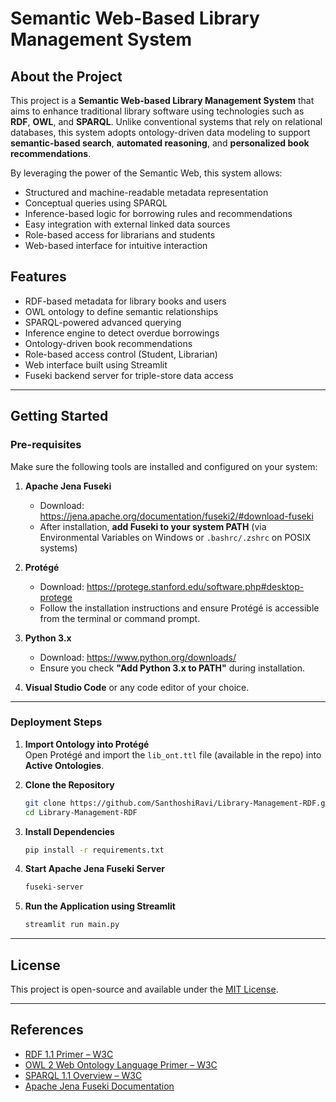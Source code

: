 # Semantic Web-Based Library Management System

## About the Project

This project is a **Semantic Web-based Library Management System** that aims to enhance traditional library software using technologies such as **RDF**, **OWL**, and **SPARQL**. Unlike conventional systems that rely on relational databases, this system adopts ontology-driven data modeling to support **semantic-based search**, **automated reasoning**, and **personalized book recommendations**.

By leveraging the power of the Semantic Web, this system allows:

- Structured and machine-readable metadata representation
- Conceptual queries using SPARQL
- Inference-based logic for borrowing rules and recommendations
- Easy integration with external linked data sources
- Role-based access for librarians and students
- Web-based interface for intuitive interaction

## Features

- RDF-based metadata for library books and users
- OWL ontology to define semantic relationships
- SPARQL-powered advanced querying
- Inference engine to detect overdue borrowings
- Ontology-driven book recommendations
- Role-based access control (Student, Librarian)
- Web interface built using Streamlit
- Fuseki backend server for triple-store data access

---

## Getting Started

### Pre-requisites

Make sure the following tools are installed and configured on your system:

1. **Apache Jena Fuseki**  
   - Download: https://jena.apache.org/documentation/fuseki2/#download-fuseki  
   - After installation, **add Fuseki to your system PATH** (via Environmental Variables on Windows or `.bashrc/.zshrc` on POSIX systems)

2. **Protégé**  
   - Download: https://protege.stanford.edu/software.php#desktop-protege  
   - Follow the installation instructions and ensure Protégé is accessible from the terminal or command prompt.

3. **Python 3.x**  
   - Download: https://www.python.org/downloads/  
   - Ensure you check **"Add Python 3.x to PATH"** during installation.

4. **Visual Studio Code** or any code editor of your choice.

---

### Deployment Steps

1. **Import Ontology into Protégé**  
   Open Protégé and import the `lib_ont.ttl` file (available in the repo) into **Active Ontologies**.

2. **Clone the Repository**  
   ```bash
   git clone https://github.com/SanthoshiRavi/Library-Management-RDF.git
   cd Library-Management-RDF
   ```

3. **Install Dependencies**  
   ```bash
   pip install -r requirements.txt
   ```

4. **Start Apache Jena Fuseki Server**  
   ```bash
   fuseki-server
   ```

5. **Run the Application using Streamlit**  
   ```bash
   streamlit run main.py
   ```

---

## License

This project is open-source and available under the [MIT License](LICENSE).

---

## References

- [RDF 1.1 Primer – W3C](https://www.w3.org/TR/rdf11-primer/)
- [OWL 2 Web Ontology Language Primer – W3C](https://www.w3.org/TR/owl2-primer/)
- [SPARQL 1.1 Overview – W3C](https://www.w3.org/TR/sparql11-overview/)
- [Apache Jena Fuseki Documentation](https://jena.apache.org/documentation/fuseki2/)
